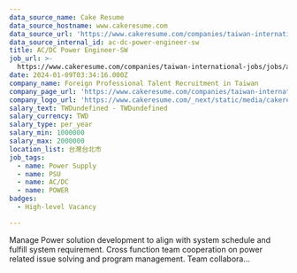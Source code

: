 ```yaml
---
data_source_name: Cake Resume
data_source_hostname: www.cakeresume.com
data_source_url: 'https://www.cakeresume.com/companies/taiwan-international-jobs/jobs'
data_source_internal_id: ac-dc-power-engineer-sw
title: AC/DC Power Engineer-SW
job_url: >-
  https://www.cakeresume.com/companies/taiwan-international-jobs/jobs/ac-dc-power-engineer-sw
date: 2024-01-09T03:34:16.000Z
company_name: Foreign Professional Talent Recruitment in Taiwan
company_page_url: 'https://www.cakeresume.com/companies/taiwan-international-jobs'
company_logo_url: 'https://www.cakeresume.com/_next/static/media/cakeresume.e1c03867.svg'
salary_text: TWDundefined - TWDundefined
salary_currency: TWD
salary_type: per_year
salary_min: 1000000
salary_max: 2000000
location_list: 台灣台北市
job_tags:
  - name: Power Supply
  - name: PSU
  - name: AC/DC
  - name: POWER
badges:
  - High-level Vacancy

---
```


Manage Power solution development to align with system schedule and fulfill system requirement. Cross function team cooperation on power related issue solving and program management. Team collabora...